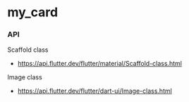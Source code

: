 # my_card

### API

Scaffold class

- https://api.flutter.dev/flutter/material/Scaffold-class.html

Image class

- https://api.flutter.dev/flutter/dart-ui/Image-class.html
